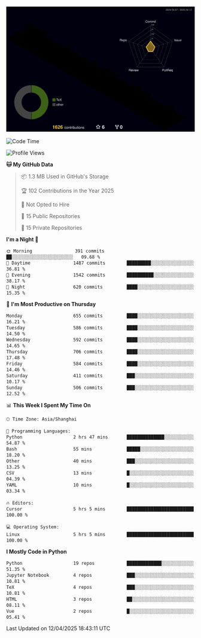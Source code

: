 <!--![](https://raw.githubusercontent.com/BorisYang326/BorisYang326/output/github-contribution-grid-snake-dark.svg) -->
![](./profile-3d-contrib/profile-night-rainbow.svg)
<!--START_SECTION:waka-->
![Code Time](http://img.shields.io/badge/Code%20Time-865%20hrs%2031%20mins-blue)

![Profile Views](http://img.shields.io/badge/Profile%20Views-1-blue)

**🐱 My GitHub Data** 

> 📦 1.3 MB Used in GitHub's Storage 
 > 
> 🏆 102 Contributions in the Year 2025
 > 
> 🚫 Not Opted to Hire
 > 
> 📜 15 Public Repositories 
 > 
> 🔑 15 Private Repositories 
 > 
**I'm a Night 🦉** 

```text
🌞 Morning                391 commits         ██░░░░░░░░░░░░░░░░░░░░░░░   09.68 % 
🌆 Daytime                1487 commits        █████████░░░░░░░░░░░░░░░░   36.81 % 
🌃 Evening                1542 commits        ██████████░░░░░░░░░░░░░░░   38.17 % 
🌙 Night                  620 commits         ████░░░░░░░░░░░░░░░░░░░░░   15.35 % 
```
📅 **I'm Most Productive on Thursday** 

```text
Monday                   655 commits         ████░░░░░░░░░░░░░░░░░░░░░   16.21 % 
Tuesday                  586 commits         ████░░░░░░░░░░░░░░░░░░░░░   14.50 % 
Wednesday                592 commits         ████░░░░░░░░░░░░░░░░░░░░░   14.65 % 
Thursday                 706 commits         ████░░░░░░░░░░░░░░░░░░░░░   17.48 % 
Friday                   584 commits         ████░░░░░░░░░░░░░░░░░░░░░   14.46 % 
Saturday                 411 commits         ███░░░░░░░░░░░░░░░░░░░░░░   10.17 % 
Sunday                   506 commits         ███░░░░░░░░░░░░░░░░░░░░░░   12.52 % 
```


📊 **This Week I Spent My Time On** 

```text
🕑︎ Time Zone: Asia/Shanghai

💬 Programming Languages: 
Python                   2 hrs 47 mins       ██████████████░░░░░░░░░░░   54.87 % 
Bash                     55 mins             █████░░░░░░░░░░░░░░░░░░░░   18.20 % 
Other                    40 mins             ███░░░░░░░░░░░░░░░░░░░░░░   13.25 % 
CSV                      13 mins             █░░░░░░░░░░░░░░░░░░░░░░░░   04.39 % 
YAML                     10 mins             █░░░░░░░░░░░░░░░░░░░░░░░░   03.34 % 

🔥 Editors: 
Cursor                   5 hrs 5 mins        █████████████████████████   100.00 % 

💻 Operating System: 
Linux                    5 hrs 5 mins        █████████████████████████   100.00 % 
```

**I Mostly Code in Python** 

```text
Python                   19 repos            █████████████░░░░░░░░░░░░   51.35 % 
Jupyter Notebook         4 repos             ███░░░░░░░░░░░░░░░░░░░░░░   10.81 % 
TeX                      4 repos             ███░░░░░░░░░░░░░░░░░░░░░░   10.81 % 
HTML                     3 repos             ██░░░░░░░░░░░░░░░░░░░░░░░   08.11 % 
Vue                      2 repos             █░░░░░░░░░░░░░░░░░░░░░░░░   05.41 % 
```




 Last Updated on 12/04/2025 18:43:11 UTC
<!--END_SECTION:waka-->
